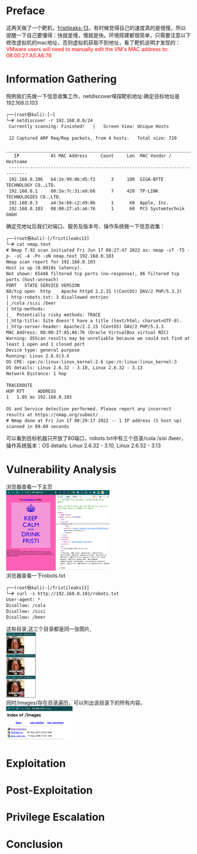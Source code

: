 
# Preface
这两天做了一个靶机，[fristileaks-13](https://www.vulnhub.com/entry/fristileaks-13,133/)，有时候觉得自己的速度真的是很慢，所以提醒一下自己要懂得：快就是慢，慢就是快。环境搭建都很简单，只需要注意以下修改虚拟机的mac地址，否则虚拟机获取不到地址，看了靶机说明才发现的：
<font color="red">VMware users will need to manually edit the VM's MAC address to: 08:00:27:A5:A6:76</font>

# Information Gathering
照例我们先做一下信息收集工作，netdiscover嗅探靶机地址:确定目标地址是192.168.0.103
```shell
┌──(root㉿kali)-[~]
└─# netdiscover -r 192.168.0.0/24
 Currently scanning: Finished!   |   Screen View: Unique Hosts

 12 Captured ARP Req/Rep packets, from 4 hosts.   Total size: 720
 _____________________________________________________________________________
   IP            At MAC Address     Count     Len  MAC Vendor / Hostname
 -----------------------------------------------------------------------------
 192.168.0.106   b4:2e:99:86:d5:f2      3     180  GIGA-BYTE TECHNOLOGY CO.,LTD.
 192.168.0.1     60:3a:7c:31:e8:66      7     420  TP-LINK TECHNOLOGIES CO.,LTD.
 192.168.0.3     a4:5e:60:c2:d9:0b      1      60  Apple, Inc.
 192.168.0.103   08:00:27:a5:a6:76      1      60  PCS Systemtechnik GmbH
```
确定完地址后我们对端口、服务及版本号、操作系统做一下信息收集：
```shell
┌──(root㉿kali)-[/fristileaks13]
└─# cat nmap.text
# Nmap 7.92 scan initiated Fri Jun 17 08:27:47 2022 as: nmap -sT -T5 -p- -sC -A -Pn -oN nmap.text 192.168.0.103
Nmap scan report for 192.168.0.103
Host is up (0.0010s latency).
Not shown: 65448 filtered tcp ports (no-response), 86 filtered tcp ports (host-unreach)
PORT   STATE SERVICE VERSION
80/tcp open  http    Apache httpd 2.2.15 ((CentOS) DAV/2 PHP/5.3.3)
| http-robots.txt: 3 disallowed entries
|_/cola /sisi /beer
| http-methods:
|_  Potentially risky methods: TRACE
|_http-title: Site doesn't have a title (text/html; charset=UTF-8).
|_http-server-header: Apache/2.2.15 (CentOS) DAV/2 PHP/5.3.3
MAC Address: 08:00:27:A5:A6:76 (Oracle VirtualBox virtual NIC)
Warning: OSScan results may be unreliable because we could not find at least 1 open and 1 closed port
Device type: general purpose
Running: Linux 2.6.X|3.X
OS CPE: cpe:/o:linux:linux_kernel:2.6 cpe:/o:linux:linux_kernel:3
OS details: Linux 2.6.32 - 3.10, Linux 2.6.32 - 3.13
Network Distance: 1 hop

TRACEROUTE
HOP RTT     ADDRESS
1   1.05 ms 192.168.0.103

OS and Service detection performed. Please report any incorrect results at https://nmap.org/submit/ .
# Nmap done at Fri Jun 17 08:29:17 2022 -- 1 IP address (1 host up) scanned in 89.60 seconds
```
可以看到目标机器只开放了80端口，robots.txt中有三个目录/cola /sisi /beer，操作系统版本：OS details: Linux 2.6.32 - 3.10, Linux 2.6.32 - 3.13

# Vulnerability Analysis
浏览器查看一下主页 <br />
<img src="https://raw.githubusercontent.com/eagleatman/mywriteup/main/fristiLeaks-1.3/images/1.png" width="56%" display="block"> <br />
浏览器查看一下robots.txt
```shell
┌──(root㉿kali)-[/fristileaks13]
└─# curl -s http://192.168.0.101/robots.txt
User-agent: *
Disallow: /cola
Disallow: /sisi
Disallow: /beer
```
这些目录,这三个目录都是同一张图片, <br />
<img src="https://raw.githubusercontent.com/eagleatman/mywriteup/main/fristiLeaks-1.3/images/2.png" width="16%" display="block"> <br />
同时/images/存在目录遍历，可以列出该目录下的所有内容。<br />
<img src="https://raw.githubusercontent.com/eagleatman/mywriteup/main/fristiLeaks-1.3/images/3.png" width="36%" display="block"> <br />
# Exploitation

# Post-Exploitation

# Privilege Escalation

# Conclusion

